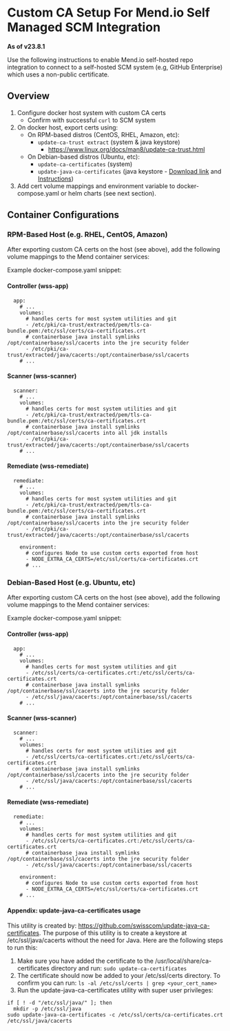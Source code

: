 # Custom CA Setup For Mend.io Self Managed SCM Integration

**As of v23.8.1**

Use the following instructions to enable Mend.io self-hosted repo integration to connect to a self-hosted SCM system (e.g, GitHub Enterprise) which uses a non-public certificate.

## Overview

1. Configure docker host system with custom CA certs
   * Confirm with successful ```curl``` to SCM system
2. On docker host, export certs using:
   * On RPM-based distros (CentOS, RHEL, Amazon, etc):
     * ```update-ca-trust extract``` (system & java keystore)
       * https://www.linux.org/docs/man8/update-ca-trust.html
   * On Debian-based distros (Ubuntu, etc):
     * ```update-ca-certificates``` (system)
     * ```update-java-ca-certificates``` (java keystore - [Download link](https://raw.githubusercontent.com/mend-toolkit/mend-examples/main/Repo-Integration/Binaries/update-java-ca-certificates/update-java-ca-certificates) and [Instructions](#appendix-update-java-ca-certificates-usage))
3. Add cert volume mappings and environment variable to docker-compose.yaml or helm charts (see next section).


## Container Configurations

### RPM-Based Host (e.g. RHEL, CentOS, Amazon)

After exporting custom CA certs on the host (see above), add the following volume mappings to the Mend container services:

Example docker-compose.yaml snippet:

#### Controller (wss-app)

```
  app:
    # ...
    volumes:
      # handles certs for most system utilities and git
      - /etc/pki/ca-trust/extracted/pem/tls-ca-bundle.pem:/etc/ssl/certs/ca-certificates.crt
      # containerbase java install symlinks /opt/containerbase/ssl/cacerts into the jre security folder
      - /etc/pki/ca-trust/extracted/java/cacerts:/opt/containerbase/ssl/cacerts
    # ...
```

#### Scanner (wss-scanner)

```
  scanner:
    # ...
    volumes:
      # handles certs for most system utilities and git
      - /etc/pki/ca-trust/extracted/pem/tls-ca-bundle.pem:/etc/ssl/certs/ca-certificates.crt
      # containerbase java install symlinks /opt/containerbase/ssl/cacerts into all jdk installs 
      - /etc/pki/ca-trust/extracted/java/cacerts:/opt/containerbase/ssl/cacerts
    # ...
```

#### Remediate (wss-remediate)

```
  remediate:
    # ...
    volumes:
      # handles certs for most system utilities and git
      - /etc/pki/ca-trust/extracted/pem/tls-ca-bundle.pem:/etc/ssl/certs/ca-certificates.crt
      # containerbase java install symlinks /opt/containerbase/ssl/cacerts into the jre security folder
      - /etc/pki/ca-trust/extracted/java/cacerts:/opt/containerbase/ssl/cacerts

    environment:
      # configures Node to use custom certs exported from host
      - NODE_EXTRA_CA_CERTS=/etc/ssl/certs/ca-certificates.crt
      # ...
```

### Debian-Based Host (e.g. Ubuntu, etc)

After exporting custom CA certs on the host (see above), add the following volume mappings to the Mend container services:

Example docker-compose.yaml snippet:

#### Controller (wss-app)

```
  app:
    # ...
    volumes:
      # handles certs for most system utilities and git
      - /etc/ssl/certs/ca-certificates.crt:/etc/ssl/certs/ca-certificates.crt
      # containerbase java install symlinks /opt/containerbase/ssl/cacerts into the jre security folder
      - /etc/ssl/java/cacerts:/opt/containerbase/ssl/cacerts
    # ...
```

#### Scanner (wss-scanner)

```
  scanner:
    # ...
    volumes:
      # handles certs for most system utilities and git
      - /etc/ssl/certs/ca-certificates.crt:/etc/ssl/certs/ca-certificates.crt
      # containerbase java install symlinks /opt/containerbase/ssl/cacerts into the jre security folder
      - /etc/ssl/java/cacerts:/opt/containerbase/ssl/cacerts
    # ...
```

#### Remediate (wss-remediate)

```
  remediate:
    # ...
    volumes:
      # handles certs for most system utilities and git
      - /etc/ssl/certs/ca-certificates.crt:/etc/ssl/certs/ca-certificates.crt
      # containerbase java install symlinks /opt/containerbase/ssl/cacerts into the jre security folder
      - /etc/ssl/java/cacerts:/opt/containerbase/ssl/cacerts

    environment:
      # configures Node to use custom certs exported from host
      - NODE_EXTRA_CA_CERTS=/etc/ssl/certs/ca-certificates.crt
    # ...
```

#### Appendix: update-java-ca-certificates usage

This utility is created by: https://github.com/swisscom/update-java-ca-certificates.
The purpose of this utility is to create a keystore at /etc/ssl/java/cacerts without the need for Java. Here are the following steps to run this:

1. Make sure you have added the certificate to the /usr/local/share/ca-certificates  directory and run: ``sudo update-ca-certificates``
2. The certificate should now be added to your /etc/ssl/certs directory. To confirm you can run: ``ls -al /etc/ssl/certs | grep <your_cert_name>``
3. Run the update-java-ca-certificates utility with super user privileges: 

```shell
if [ ! -d "/etc/ssl/java/" ]; then
  mkdir -p /etc/ssl/java
sudo update-java-ca-certificates -c /etc/ssl/certs/ca-certificates.crt /etc/ssl/java/cacerts
```
